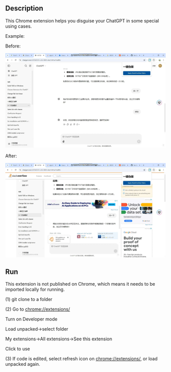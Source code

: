 ## Description

This Chrome extension helps you disguise your ChatGPT in some special using cases.

Example:

Before:

![](/images/1.jpg)

After:

![](/images/2.jpg)

## Run

This extension is not published on Chrome, which means it needs to be imported locally for running.

(1) git clone to a folder

(2) Go to [chrome://extensions/](chrome://extensions/)

Turn on Developer mode

Load unpacked->select folder

My extensions->All extensions->See this extension

Click to use

(3) If code is edited, select refresh icon on [chrome://extensions/](chrome://extensions/), or load unpacked again.

